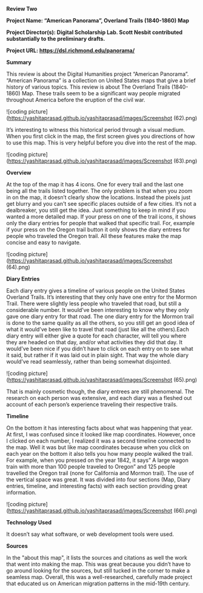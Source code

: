 **Review Two** 


**Project Name: “American Panorama”, Overland Trails (1840-1860) Map**


**Project Director(s): Digital Scholarship Lab. Scott Nesbit contributed substantially to the preliminary drafts.**


**Project URL: https://dsl.richmond.edu/panorama/**


**Summary**

This review is about the Digital Humanities project “American Panorama”. “American Panorama” is a collection on United States maps that give a brief history of various topics. This review is about The Overland Trails (1840-1860) Map. These trails seem to be a significant way people migrated throughout America before the eruption of the civil war. 

![coding picture](https://yashitaprasad.github.io/yashitaprasad/images/Screenshot (62).png)

It’s interesting to witness this historical period through a visual medium. When you first click in the map, the first screen gives you directions of how to use this map. This is very helpful before you dive into the rest of the map. 

![coding picture](https://yashitaprasad.github.io/yashitaprasad/images/Screenshot (63).png)


**Overview**

At the top of the map it has 4 icons. One for every trail and the last one being all the trails listed together. The only problem is that when you zoom in on the map, it doesn’t clearly show the locations. Instead the pixels just get blurry and you can't see specific places outside of a few cities. It’s not a dealbreaker, you still get the idea. Just something to keep in mind if you wanted a more detailed map. If your press on one of the trail icons, it shows only the diary entries for people that walked that specific trail. For, example if your press on the Oregon trail button it only shows the diary entrees for people who traveled the Oregon trail. All these features make the map concise and easy to navigate. 

![coding picture](https://yashitaprasad.github.io/yashitaprasad/images/Screenshot (64).png)


**Diary Entries**

Each diary entry gives a timeline of various people on the United States Overland Trails. It’s interesting that they only have one entry for the Mormon Trail. There were slightly less people who traveled that road, but still a considerable number. It would’ve been interesting to know why they only gave one diary entry for that road. The one diary entry for the Mormon trail is done to the same quality as all the others, so you still get an good idea of what it would’ve been like to travel that road (just like all the others).Each diary entry will either give a quote for each character, will tell you where they are headed on that day, and/or what activities they did that day. It would’ve been nice if you didn’t have to click on each entry on to see what it said, but rather if it was laid out in plain sight. That way the whole diary would’ve read seamlessly, rather than being somewhat disjointed. 

![coding picture](https://yashitaprasad.github.io/yashitaprasad/images/Screenshot (65).png) 

That is mainly cosmetic though, the diary entrees are still phenomenal. The research on each person was extensive, and each diary was a fleshed out account of each person’s experience traveling their respective trails. 


**Timeline** 

On the bottom it has interesting facts about what was happening that year. At first, I was confused since it looked like map coordinates. However, once I clicked on each number, I realized it was a second timeline connected to the map. Well it was but like map coordinates because when you click on each year on the bottom it also tells you how many people walked the trail. For example, when you pressed on the year 1842, it says” A large wagon train with more than 100 people traveled to Oregon” and 125 people travelled the Oregon trail (none for California and Mormon trail). The use of the vertical space was great. It was divided into four sections (Map, Diary entries, timeline, and interesting facts) with each section providing great information. 

![coding picture](https://yashitaprasad.github.io/yashitaprasad/images/Screenshot (66).png)


**Technology Used**

It doesn’t say what software, or web development tools were used.  


**Sources** 

In the "about this map", it lists the sources and citations as well the work that went into making the map. This was great because you didn’t have to go around looking for the sources, but still tucked in the corner to make a seamless map. Overall, this was a well-researched, carefully made project that educated us on American migration patterns in the mid-19th century. 
